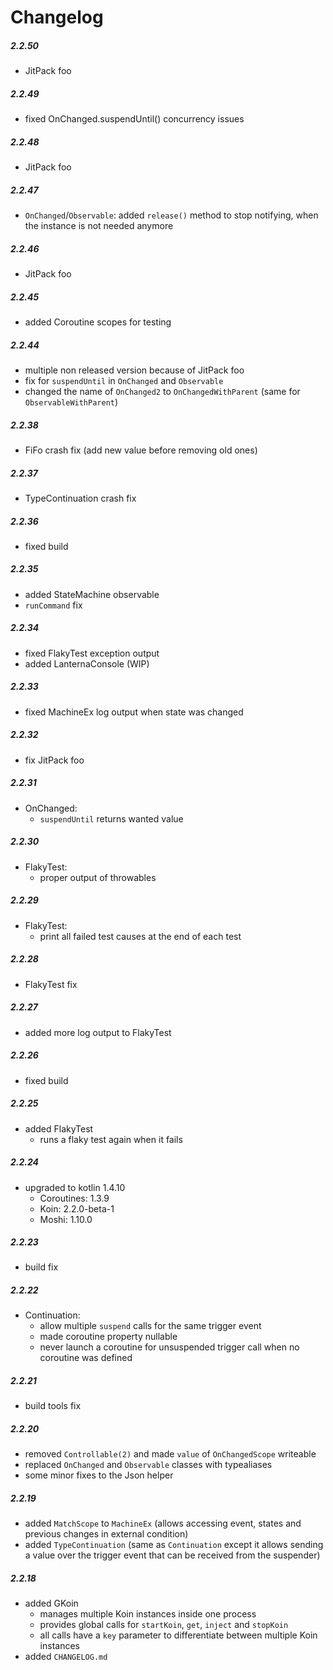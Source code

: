 # Changelog

##### 2.2.50

* JitPack foo

##### 2.2.49

* fixed OnChanged.suspendUntil() concurrency issues

##### 2.2.48

* JitPack foo

##### 2.2.47

* `OnChanged`/`Observable`: added `release()` method to stop notifying, when the instance is not needed anymore

##### 2.2.46

* JitPack foo

##### 2.2.45

* added Coroutine scopes for testing

##### 2.2.44

* multiple non released version because of JitPack foo
* fix for `suspendUntil` in `OnChanged` and `Observable`
* changed the name of `OnChanged2` to `OnChangedWithParent` (same for `ObservableWithParent`) 

##### 2.2.38

*  FiFo crash fix (add new value before removing old ones)

##### 2.2.37

* TypeContinuation crash fix

##### 2.2.36

* fixed build

##### 2.2.35

* added StateMachine observable
* `runCommand` fix

##### 2.2.34

* fixed FlakyTest exception output
* added LanternaConsole (WIP)

##### 2.2.33

* fixed MachineEx log output when state was changed

##### 2.2.32

* fix JitPack foo

##### 2.2.31

* OnChanged:
    * `suspendUntil` returns wanted value

##### 2.2.30

* FlakyTest:
    * proper output of throwables

##### 2.2.29

* FlakyTest:
    * print all failed test causes at the end of each test

##### 2.2.28

* FlakyTest fix

##### 2.2.27

* added more log output to FlakyTest

##### 2.2.26

* fixed build

##### 2.2.25

* added FlakyTest
    * runs a flaky test again when it fails

##### 2.2.24

* upgraded to kotlin 1.4.10
    * Coroutines: 1.3.9
    * Koin: 2.2.0-beta-1
    * Moshi: 1.10.0

##### 2.2.23

* build fix

##### 2.2.22

* Continuation:
    * allow multiple `suspend` calls for the same trigger event
    * made coroutine property nullable
    * never launch a coroutine for unsuspended trigger call when no coroutine was defined

##### 2.2.21

* build tools fix

##### 2.2.20

* removed `Controllable(2)` and made `value` of `OnChangedScope` writeable
* replaced `OnChanged` and `Observable` classes with typealiases
* some minor fixes to the Json helper

##### 2.2.19

* added `MatchScope` to `MachineEx` (allows accessing event, states and previous changes in external condition)
* added `TypeContinuation` (same as `Continuation` except it allows sending a value over the trigger event that can be 
received from the suspender)

##### 2.2.18

* added GKoin
    * manages multiple Koin instances inside one process
    * provides global calls for `startKoin`, `get`, `inject` and `stopKoin`
    * all calls have a `key` parameter to differentiate between multiple Koin instances
* added `CHANGELOG.md`
